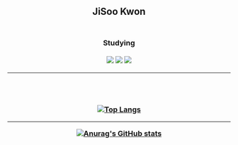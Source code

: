 <h2 align = 'center'>JiSoo Kwon<br><br>
 
<h3 align = 'center'>Studying<br><br>
<img src="https://img.shields.io/badge/java-007396?style=flat-square&logo=Java&logoColor=000000"/>
<img src="https://img.shields.io/badge/c-A8B9CC?style=flat-square&logo=C&logoColor=000000"/>
<img src="https://img.shields.io/badge/HTML-E34F26?style=flat-square&logo=HTML5&logoColor=000000"/><hr><br><br>

[![Top Langs](https://github-readme-stats.vercel.app/api/top-langs/?username=jisoo064)](https://github.com/jis00064/github-readme-stats)<hr>

[![Anurag's GitHub stats](https://github-readme-stats.vercel.app/api?username=jisoo064)](https://github.com/jisoo064/github-readme-stats)
